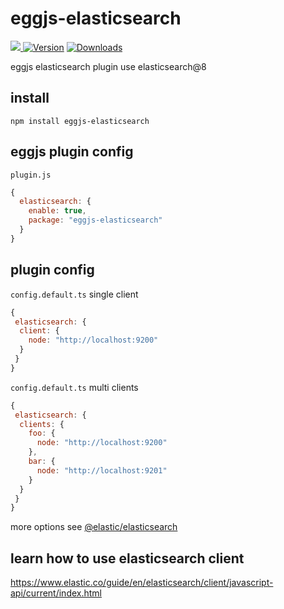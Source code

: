 # eggjs-elasticsearch

<a href="https://codecov.io/gh/BeAce/eggjs-elasticsearch" >
 <img src="https://img.shields.io/codecov/c/github/Beace/eggjs-elasticsearch?token=zWoIP2u0XD&logoColor=18181B&color=28CF8D
"/>
 </a>
<a href="https://www.npmjs.com/package/eggjs-elasticsearch"><img src="https://img.shields.io/npm/v/eggjs-elasticsearch.svg?style=flat&colorA=18181B&colorB=28CF8D" alt="Version"></a>
<a href="https://www.npmjs.com/package/eggjs-elasticsearch"><img src="https://img.shields.io/npm/dm/eggjs-elasticsearch.svg?style=flat&colorA=18181B&colorB=28CF8D" alt="Downloads"></a>


eggjs elasticsearch plugin use elasticsearch@8

##  install

```
npm install eggjs-elasticsearch
```

## eggjs plugin config

`plugin.js`


```js
{
  elasticsearch: {
    enable: true,
    package: "eggjs-elasticsearch"
  }
}
```

## plugin config

`config.default.ts` single client


```js
{
 elasticsearch: {
  client: {
    node: "http://localhost:9200"
  }
 }
}

```

`config.default.ts` multi clients

```js
{
 elasticsearch: {
  clients: {
    foo: {
      node: "http://localhost:9200"
    },
    bar: {
      node: "http://localhost:9201"
    }
  }
 }
}

```

more options see  [@elastic/elasticsearch](https://npmjs.org/@elastic/elasticsearch)

## learn how to use elasticsearch client

https://www.elastic.co/guide/en/elasticsearch/client/javascript-api/current/index.html